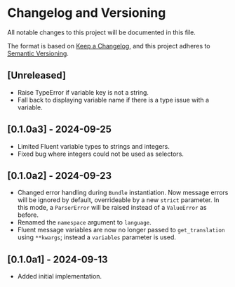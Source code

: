 # Changelog and Versioning

All notable changes to this project will be documented in this file.

The format is based on [Keep a Changelog](https://keepachangelog.com/en/1.1.0/), and this project
adheres to [Semantic Versioning](https://semver.org/spec/v2.0.0.html).

## [Unreleased]

- Raise TypeError if variable key is not a string.
- Fall back to displaying variable name if there is a type issue with a variable.

## [0.1.0a3] - 2024-09-25

- Limited Fluent variable types to strings and integers.
- Fixed bug where integers could not be used as selectors.

## [0.1.0a2] - 2024-09-23

- Changed error handling during `Bundle` instantiation. Now message errors will be ignored by default, overrideable
  by a new `strict` parameter. In this mode, a `ParserError` will be raised instead of a `ValueError` as before.
- Renamed the `namespace` argument to `language`.
- Fluent message variables are now no longer passed to `get_translation` using `**kwargs`; instead a `variables`
  parameter is used.

## [0.1.0a1] - 2024-09-13

- Added initial implementation.
